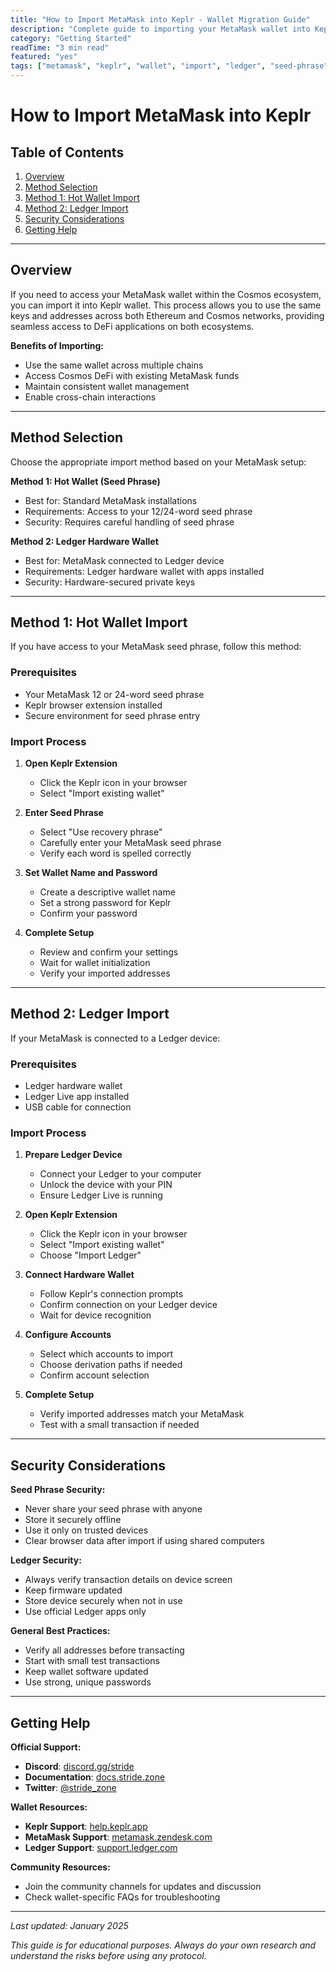 ```yaml
---
title: "How to Import MetaMask into Keplr - Wallet Migration Guide"
description: "Complete guide to importing your MetaMask wallet into Keplr for Cosmos ecosystem access, covering both seed phrase and Ledger methods."
category: "Getting Started"
readTime: "3 min read"
featured: "yes"
tags: ["metamask", "keplr", "wallet", "import", "ledger", "seed-phrase", "cosmos", "migration"]
---
```


# How to Import MetaMask into Keplr

## Table of Contents

1. [Overview](#overview)
2. [Method Selection](#method-selection)
3. [Method 1: Hot Wallet Import](#method-1-hot-wallet-import)
4. [Method 2: Ledger Import](#method-2-ledger-import)
5. [Security Considerations](#security-considerations)
6. [Getting Help](#getting-help)

---

## Overview

If you need to access your MetaMask wallet within the Cosmos ecosystem, you can import it into Keplr wallet. This process allows you to use the same keys and addresses across both Ethereum and Cosmos networks, providing seamless access to DeFi applications on both ecosystems.

**Benefits of Importing:**
- Use the same wallet across multiple chains
- Access Cosmos DeFi with existing MetaMask funds
- Maintain consistent wallet management
- Enable cross-chain interactions

---

## Method Selection

Choose the appropriate import method based on your MetaMask setup:

**Method 1: Hot Wallet (Seed Phrase)**
- Best for: Standard MetaMask installations
- Requirements: Access to your 12/24-word seed phrase
- Security: Requires careful handling of seed phrase

**Method 2: Ledger Hardware Wallet**
- Best for: MetaMask connected to Ledger device
- Requirements: Ledger hardware wallet with apps installed
- Security: Hardware-secured private keys

---

## Method 1: Hot Wallet Import

If you have access to your MetaMask seed phrase, follow this method:

### Prerequisites
- Your MetaMask 12 or 24-word seed phrase
- Keplr browser extension installed
- Secure environment for seed phrase entry

### Import Process
1. **Open Keplr Extension**
   - Click the Keplr icon in your browser
   - Select "Import existing wallet"

2. **Enter Seed Phrase**
   - Select "Use recovery phrase"
   - Carefully enter your MetaMask seed phrase
   - Verify each word is spelled correctly

3. **Set Wallet Name and Password**
   - Create a descriptive wallet name
   - Set a strong password for Keplr
   - Confirm your password

4. **Complete Setup**
   - Review and confirm your settings
   - Wait for wallet initialization
   - Verify your imported addresses

---

## Method 2: Ledger Import

If your MetaMask is connected to a Ledger device:

### Prerequisites
- Ledger hardware wallet
- Ledger Live app installed
- USB cable for connection

### Import Process
1. **Prepare Ledger Device**
   - Connect your Ledger to your computer
   - Unlock the device with your PIN
   - Ensure Ledger Live is running

2. **Open Keplr Extension**
   - Click the Keplr icon in your browser
   - Select "Import existing wallet"
   - Choose "Import Ledger"

3. **Connect Hardware Wallet**
   - Follow Keplr's connection prompts
   - Confirm connection on your Ledger device
   - Wait for device recognition

4. **Configure Accounts**
   - Select which accounts to import
   - Choose derivation paths if needed
   - Confirm account selection

5. **Complete Setup**
   - Verify imported addresses match your MetaMask
   - Test with a small transaction if needed

---

## Security Considerations

**Seed Phrase Security:**
- Never share your seed phrase with anyone
- Store it securely offline
- Use it only on trusted devices
- Clear browser data after import if using shared computers

**Ledger Security:**
- Always verify transaction details on device screen
- Keep firmware updated
- Store device securely when not in use
- Use official Ledger apps only

**General Best Practices:**
- Verify all addresses before transacting
- Start with small test transactions
- Keep wallet software updated
- Use strong, unique passwords

---

## Getting Help

**Official Support:**
- **Discord**: [discord.gg/stride](https://discord.gg/stride)
- **Documentation**: [docs.stride.zone](https://docs.stride.zone)
- **Twitter**: [@stride_zone](https://twitter.com/stride_zone)

**Wallet Resources:**
- **Keplr Support**: [help.keplr.app](https://help.keplr.app)
- **MetaMask Support**: [metamask.zendesk.com](https://metamask.zendesk.com)
- **Ledger Support**: [support.ledger.com](https://support.ledger.com)

**Community Resources:**
- Join the community channels for updates and discussion
- Check wallet-specific FAQs for troubleshooting

---

*Last updated: January 2025*

*This guide is for educational purposes. Always do your own research and understand the risks before using any protocol.*